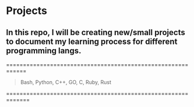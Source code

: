 # Projects

  ## In this repo, I will be creating new/small projects to document my learning process for different programming langs.

  <div id="contents">
  ============================================================
 
  >Bash,
  Python,
  C++,
  GO,
  C,
  Ruby,
  Rust
  
  =============================================================
  </div>
  
